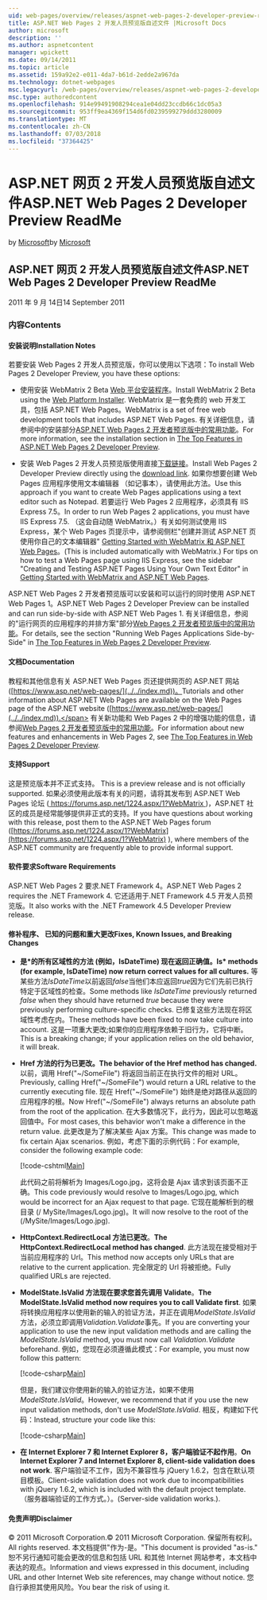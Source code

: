 ```yaml
---
uid: web-pages/overview/releases/aspnet-web-pages-2-developer-preview-readme
title: ASP.NET Web Pages 2 开发人员预览版自述文件 |Microsoft Docs
author: microsoft
description: ''
ms.author: aspnetcontent
manager: wpickett
ms.date: 09/14/2011
ms.topic: article
ms.assetid: 159a92e2-e011-4da7-b61d-2edde2a967da
ms.technology: dotnet-webpages
msc.legacyurl: /web-pages/overview/releases/aspnet-web-pages-2-developer-preview-readme
msc.type: authoredcontent
ms.openlocfilehash: 914e99491908294cea1e04dd23ccdb66c1dc05a3
ms.sourcegitcommit: 953ff9ea4369f154d6fd0239599279ddd3280009
ms.translationtype: MT
ms.contentlocale: zh-CN
ms.lasthandoff: 07/03/2018
ms.locfileid: "37364425"
---
```

<a name="aspnet-web-pages-2-developer-preview-readme"></a><span data-ttu-id="64ea4-102">ASP.NET 网页 2 开发人员预览版自述文件</span><span class="sxs-lookup"><span data-stu-id="64ea4-102">ASP.NET Web Pages 2 Developer Preview ReadMe</span></span>
====================
<span data-ttu-id="64ea4-103">by [Microsoft](https://github.com/microsoft)</span><span class="sxs-lookup"><span data-stu-id="64ea4-103">by [Microsoft](https://github.com/microsoft)</span></span>

## <a name="aspnet-web-pages-2-developer-preview-readme"></a><span data-ttu-id="64ea4-104">ASP.NET 网页 2 开发人员预览版自述文件</span><span class="sxs-lookup"><span data-stu-id="64ea4-104">ASP.NET Web Pages 2 Developer Preview ReadMe</span></span>

<span data-ttu-id="64ea4-105">2011 年 9 月 14日</span><span class="sxs-lookup"><span data-stu-id="64ea4-105">14 September 2011</span></span>

### <a name="contents"></a><span data-ttu-id="64ea4-106">内容</span><span class="sxs-lookup"><span data-stu-id="64ea4-106">Contents</span></span>

#### <a id="_Toc303701284"></a>  <span data-ttu-id="64ea4-107">安装说明</span><span class="sxs-lookup"><span data-stu-id="64ea4-107">Installation Notes</span></span>

<span data-ttu-id="64ea4-108">若要安装 Web Pages 2 开发人员预览版，你可以使用以下选项：</span><span class="sxs-lookup"><span data-stu-id="64ea4-108">To install Web Pages 2 Developer Preview, you have these options:</span></span>

- <span data-ttu-id="64ea4-109">使用安装 WebMatrix 2 Beta [Web 平台安装程序](https://go.microsoft.com/fwlink/?LinkId=226883)。</span><span class="sxs-lookup"><span data-stu-id="64ea4-109">Install WebMatrix 2 Beta using the [Web Platform Installer](https://go.microsoft.com/fwlink/?LinkId=226883).</span></span> <span data-ttu-id="64ea4-110">WebMatrix 是一套免费的 web 开发工具，包括 ASP.NET Web Pages。</span><span class="sxs-lookup"><span data-stu-id="64ea4-110">WebMatrix is a set of free web development tools that includes ASP.NET Web Pages.</span></span> <span data-ttu-id="64ea4-111">有关详细信息，请参阅中的安装部分[ASP.NET Web Pages 2 开发者预览版中的常用功能](https://go.microsoft.com/fwlink/?LinkID=227824)。</span><span class="sxs-lookup"><span data-stu-id="64ea4-111">For more information, see the installation section in [The Top Features in ASP.NET Web Pages 2 Developer Preview](https://go.microsoft.com/fwlink/?LinkID=227824).</span></span>

- <span data-ttu-id="64ea4-112">安装 Web Pages 2 开发人员预览版使用直接[下载链接](https://go.microsoft.com/fwlink/?LinkID=226335)。</span><span class="sxs-lookup"><span data-stu-id="64ea4-112">Install Web Pages 2 Developer Preview directly using the [download link](https://go.microsoft.com/fwlink/?LinkID=226335).</span></span> <span data-ttu-id="64ea4-113">如果你想要创建 Web Pages 应用程序使用文本编辑器 （如记事本），请使用此方法。</span><span class="sxs-lookup"><span data-stu-id="64ea4-113">Use this approach if you want to create Web Pages applications using a text editor such as Notepad.</span></span> <span data-ttu-id="64ea4-114">若要运行 Web Pages 2 应用程序，必须具有 IIS Express 7.5。</span><span class="sxs-lookup"><span data-stu-id="64ea4-114">In order to run Web Pages 2 applications, you must have IIS Express 7.5.</span></span> <span data-ttu-id="64ea4-115">（这会自动随 WebMatrix。）有关如何测试使用 IIS Express，某个 Web Pages 页提示中，请参阅侧栏"创建并测试 ASP.NET 页使用你自己的文本编辑器" [Getting Started with WebMatrix 和 ASP.NET Web Pages](https://go.microsoft.com/fwlink/?LinkId=202889)。</span><span class="sxs-lookup"><span data-stu-id="64ea4-115">(This is included automatically with WebMatrix.) For tips on how to test a Web Pages page using IIS Express, see the sidebar "Creating and Testing ASP.NET Pages Using Your Own Text Editor" in [Getting Started with WebMatrix and ASP.NET Web Pages](https://go.microsoft.com/fwlink/?LinkId=202889).</span></span>

<span data-ttu-id="64ea4-116">ASP.NET Web Pages 2 开发者预览版可以安装和可以运行的同时使用 ASP.NET Web Pages 1。</span><span class="sxs-lookup"><span data-stu-id="64ea4-116">ASP.NET Web Pages 2 Developer Preview can be installed and can run side-by-side with ASP.NET Web Pages 1.</span></span> <a id="a"></a><span data-ttu-id="64ea4-117">有关详细信息，参阅的"运行网页的应用程序的并排方案"部分[Web Pages 2 开发者预览版中的常用功能](https://go.microsoft.com/fwlink/?LinkID=227824)。</span><span class="sxs-lookup"><span data-stu-id="64ea4-117">For details, see the section "Running Web Pages Applications Side-by-Side" in [The Top Features in Web Pages 2 Developer Preview](https://go.microsoft.com/fwlink/?LinkID=227824).</span></span>

#### <a id="_Toc303701285"></a>  <span data-ttu-id="64ea4-118">文档</span><span class="sxs-lookup"><span data-stu-id="64ea4-118">Documentation</span></span>

<span data-ttu-id="64ea4-119">教程和其他信息有关 ASP.NET Web Pages 页还提供网页的 ASP.NET 网站 ([https://www.asp.net/web-pages/](../../index.md))。</span><span class="sxs-lookup"><span data-stu-id="64ea4-119">Tutorials and other information about ASP.NET Web Pages are available on the Web Pages page of the ASP.NET website ([https://www.asp.net/web-pages/](../../index.md)).</span></span> <span data-ttu-id="64ea4-120">有关新功能和 Web Pages 2 中的增强功能的信息，请参阅[Web Pages 2 开发者预览版中的常用功能](https://go.microsoft.com/fwlink/?LinkID=227824)。</span><span class="sxs-lookup"><span data-stu-id="64ea4-120">For information about new features and enhancements in Web Pages 2, see [The Top Features in Web Pages 2 Developer Preview](https://go.microsoft.com/fwlink/?LinkID=227824).</span></span>

#### <a id="_Toc303701286"></a>  <span data-ttu-id="64ea4-121">支持</span><span class="sxs-lookup"><span data-stu-id="64ea4-121">Support</span></span>

<a id="_Toc209852135"></a><span data-ttu-id="64ea4-122"><a id="_Toc255833657"></a> 这是预览版本并不正式支持。</span><span class="sxs-lookup"><span data-stu-id="64ea4-122"><a id="_Toc255833657"></a> This is a preview release and is not officially supported.</span></span> <span data-ttu-id="64ea4-123">如果必须使用此版本有关的问题，请将其发布到 ASP.NET Web Pages 论坛 ([ https://forums.asp.net/1224.aspx/1?WebMatrix ](https://forums.asp.net/1224.aspx/1?WebMatrix) )，ASP.NET 社区的成员是经常能够提供非正式的支持。</span><span class="sxs-lookup"><span data-stu-id="64ea4-123">If you have questions about working with this release, post them to the ASP.NET Web Pages forum ([https://forums.asp.net/1224.aspx/1?WebMatrix](https://forums.asp.net/1224.aspx/1?WebMatrix) ), where members of the ASP.NET community are frequently able to provide informal support.</span></span>

#### <a id="_Toc303701287"></a>  <span data-ttu-id="64ea4-124">软件要求</span><span class="sxs-lookup"><span data-stu-id="64ea4-124">Software Requirements</span></span>

<span data-ttu-id="64ea4-125">ASP.NET Web Pages 2 要求.NET Framework 4。</span><span class="sxs-lookup"><span data-stu-id="64ea4-125">ASP.NET Web Pages 2 requires the .NET Framework 4.</span></span> <span data-ttu-id="64ea4-126">它还适用于.NET Framework 4.5 开发人员预览版。</span><span class="sxs-lookup"><span data-stu-id="64ea4-126">It also works with the .NET Framework 4.5 Developer Preview release.</span></span>

<a id="_Toc303701288"></a><a id="_Breaking_Changes"></a>

#### <a name="fixes-known-issues-and-breaking-changes"></a><span data-ttu-id="64ea4-127">修补程序、 已知的问题和重大更改</span><span class="sxs-lookup"><span data-stu-id="64ea4-127">Fixes, Known Issues, and Breaking Changes</span></span>

<a id="_Toc224729061"></a><a id="_Toc238051347"></a>

- <span data-ttu-id="64ea4-128">**是\*的所有区域性的方法 (例如，IsDateTime) 现在返回正确值。**</span><span class="sxs-lookup"><span data-stu-id="64ea4-128">**Is\* methods (for example, IsDateTime) now return correct values for all cultures.**</span></span> <span data-ttu-id="64ea4-129">等某些方法*IsDateTime*以前返回*false*当他们本应返回*true*因为它们先前已执行特定于区域性的检查。</span><span class="sxs-lookup"><span data-stu-id="64ea4-129">Some methods like *IsDateTime* previously returned *false* when they should have returned *true* because they were previously performing culture-specific checks.</span></span> <span data-ttu-id="64ea4-130">已修复这些方法现在将区域性考虑在内。</span><span class="sxs-lookup"><span data-stu-id="64ea4-130">These methods have been fixed to now take culture into account.</span></span> <span data-ttu-id="64ea4-131">这是一项重大更改;如果你的应用程序依赖于旧行为，它将中断。</span><span class="sxs-lookup"><span data-stu-id="64ea4-131">This is a breaking change; if your application relies on the old behavior, it will break.</span></span>
- <span data-ttu-id="64ea4-132">**Href 方法的行为已更改。**</span><span class="sxs-lookup"><span data-stu-id="64ea4-132">**The behavior of the Href method has changed.**</span></span> <span data-ttu-id="64ea4-133">以前，调用 Href("~/SomeFile") 将返回当前正在执行文件的相对 URL。</span><span class="sxs-lookup"><span data-stu-id="64ea4-133">Previously, calling Href("~/SomeFile") would return a URL relative to the currently executing file.</span></span> <span data-ttu-id="64ea4-134">现在 Href("~/SomeFile") 始终是绝对路径从返回的应用程序的根。</span><span class="sxs-lookup"><span data-stu-id="64ea4-134">Now Href("~/SomeFile") always returns an absolute path from the root of the application.</span></span> <span data-ttu-id="64ea4-135">在大多数情况下，此行为，因此可以忽略返回值中。</span><span class="sxs-lookup"><span data-stu-id="64ea4-135">For most cases, this behavior won't make a difference in the return value.</span></span> <span data-ttu-id="64ea4-136">此更改是为了解决某些 Ajax 方案。</span><span class="sxs-lookup"><span data-stu-id="64ea4-136">This change was made to fix certain Ajax scenarios.</span></span> <span data-ttu-id="64ea4-137">例如，考虑下面的示例代码：</span><span class="sxs-lookup"><span data-stu-id="64ea4-137">For example, consider the following example code:</span></span> 

    [!code-cshtml[Main](aspnet-web-pages-2-developer-preview-readme/samples/sample1.cshtml)]

    <span data-ttu-id="64ea4-138">此代码之前将解析为 Images/Logo.jpg，这将会是 Ajax 请求到该页面不正确。</span><span class="sxs-lookup"><span data-stu-id="64ea4-138">This code previously would resolve to Images/Logo.jpg, which would be incorrect for an Ajax request to that page.</span></span> <span data-ttu-id="64ea4-139">它现在能解析到的根目录 (/ MySite/Images/Logo.jpg)。</span><span class="sxs-lookup"><span data-stu-id="64ea4-139">It will now resolve to the root of the (/MySite/Images/Logo.jpg).</span></span>
- <span data-ttu-id="64ea4-140">**HttpContext.RedirectLocal 方法已更改**。</span><span class="sxs-lookup"><span data-stu-id="64ea4-140">**The HttpContext.RedirectLocal method has changed**.</span></span> <span data-ttu-id="64ea4-141">此方法现在接受相对于当前应用程序的 Url。</span><span class="sxs-lookup"><span data-stu-id="64ea4-141">This method now accepts only URLs that are relative to the current application.</span></span> <span data-ttu-id="64ea4-142">完全限定的 Url 将被拒绝。</span><span class="sxs-lookup"><span data-stu-id="64ea4-142">Fully qualified URLs are rejected.</span></span>
- <span data-ttu-id="64ea4-143">**ModelState.IsValid 方法现在要求您首先调用 Validate**。</span><span class="sxs-lookup"><span data-stu-id="64ea4-143">**The ModelState.IsValid method now requires you to call Validate first**.</span></span> <span data-ttu-id="64ea4-144">如果将转换应用程序以使用新的输入的验证方法，并正在调用*ModelState.IsValid*方法，必须立即调用*Validation.Validate*事先。</span><span class="sxs-lookup"><span data-stu-id="64ea4-144">If you are converting your application to use the new input validation methods and are calling the *ModelState.IsValid* method, you must now call *Validation.Validate* beforehand.</span></span> <span data-ttu-id="64ea4-145">例如，您现在必须遵循此模式：</span><span class="sxs-lookup"><span data-stu-id="64ea4-145">For example, you must now follow this pattern:</span></span> 

    [!code-csharp[Main](aspnet-web-pages-2-developer-preview-readme/samples/sample2.cs)]

  <span data-ttu-id="64ea4-146">但是，我们建议你使用新的输入的验证方法，如果不使用*ModelState.IsValid*。</span><span class="sxs-lookup"><span data-stu-id="64ea4-146">However, we recommend that if you use the new input validation methods, don't use *ModelState.IsValid*.</span></span> <span data-ttu-id="64ea4-147">相反，构建如下代码：</span><span class="sxs-lookup"><span data-stu-id="64ea4-147">Instead, structure your code like this:</span></span> 

    [!code-csharp[Main](aspnet-web-pages-2-developer-preview-readme/samples/sample3.cs)]
- <span data-ttu-id="64ea4-148">**在 Internet Explorer 7 和 Internet Explorer 8，客户端验证不起作用**。</span><span class="sxs-lookup"><span data-stu-id="64ea4-148">**On Internet Explorer 7 and Internet Explorer 8, client-side validation does not work**.</span></span> <span data-ttu-id="64ea4-149">客户端验证不工作，因为不兼容性与 jQuery 1.6.2，包含在默认项目模板。</span><span class="sxs-lookup"><span data-stu-id="64ea4-149">Client-side validation does not work due to incompatibilities with jQuery 1.6.2, which is included with the default project template.</span></span> <span data-ttu-id="64ea4-150">（服务器端验证的工作方式。）。</span><span class="sxs-lookup"><span data-stu-id="64ea4-150">(Server-side validation works.).</span></span>

#### <a id="_Toc303701289"></a>  <span data-ttu-id="64ea4-151">免责声明</span><span class="sxs-lookup"><span data-stu-id="64ea4-151">Disclaimer</span></span>

<span data-ttu-id="64ea4-152">© 2011 Microsoft Corporation.</span><span class="sxs-lookup"><span data-stu-id="64ea4-152">© 2011 Microsoft Corporation.</span></span> <span data-ttu-id="64ea4-153">保留所有权利。</span><span class="sxs-lookup"><span data-stu-id="64ea4-153">All rights reserved.</span></span> <span data-ttu-id="64ea4-154">本文档提供"作为-是。"</span><span class="sxs-lookup"><span data-stu-id="64ea4-154">This document is provided "as-is."</span></span> <span data-ttu-id="64ea4-155">恕不另行通知可能会更改的信息和包括 URL 和其他 Internet 网站参考，本文档中表达的观点。</span><span class="sxs-lookup"><span data-stu-id="64ea4-155">Information and views expressed in this document, including URL and other Internet Web site references, may change without notice.</span></span> <span data-ttu-id="64ea4-156">您自行承担其使用风险。</span><span class="sxs-lookup"><span data-stu-id="64ea4-156">You bear the risk of using it.</span></span>
